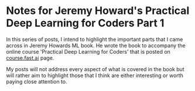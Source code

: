 # Notes for Jeremy Howard's Practical Deep Learning for Coders Part 1
In this series of posts, I intend to highlight the important parts that I came across in Jeremy Howards ML book. He wrote the book to accompany the online course 'Practical Deep Learning for Coders' that is posted on [course.fast.ai](https://course.fast.ai) page.

My posts will not address every aspect of what is covered in the book but will rather aim to highlight those that I think are either interesting or worth paying close attention to.